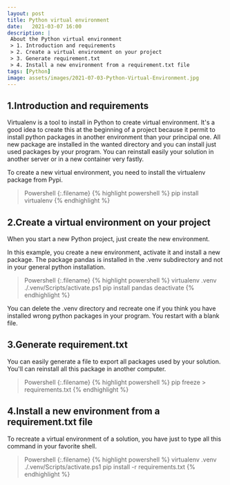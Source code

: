 ```yaml
---
layout: post
title: Python virtual environment
date:   2021-03-07 16:00
description: |
 About the Python virtual environment
 > 1. Introduction and requirements
 > 2. Create a virtual environment on your project
 > 3. Generate requirement.txt
 > 4. Install a new environment from a requirement.txt file
tags: [Python]
image: assets/images/2021-07-03-Python-Virtual-Environment.jpg
---
```


## 1.Introduction and requirements

Virtualenv is a tool to install in Python to create virtual environment. It's a good idea to create this at the beginning of a project because it permit to install python packages in another environment than your principal one. All new package are installed in the wanted directory and you can install just used packages by your program. You can reinstall easily your solution in another server or in a new container very fastly.

To create a new virtual environment, you need to install the virtualenv package from Pypi.

>Powershell
{:.filename}
{% highlight powershell %}
pip install virtualenv
{% endhighlight %}

## 2.Create a virtual environment on your project

When you start a new Python project, just create the new environment.

In this example, you create a new environment, activate it and install a new package.
The package pandas is installed in the .venv subdirectory and not in your general python installation.

>Powershell
{:.filename}
{% highlight powershell %}
virtualenv .venv
./.venv/Scripts/activate.ps1
pip install pandas
deactivate
{% endhighlight %}

You can delete the .venv directory and recreate one if you think you have installed wrong python packages in your program. You restart with a blank file.

## 3.Generate requirement.txt

You can easily generate a file to export all packages used by your solution. You'll can reinstall all this package in another computer.

>Powershell
{:.filename}
{% highlight powershell %}
pip freeze > requirements.txt
{% endhighlight %}

## 4.Install a new environment from a requirement.txt file

To recreate a virtual environment of a solution, you have just to type all this command in your favorite shell.

>Powershell
{:.filename}
{% highlight powershell %}
virtualenv .venv
./.venv/Scripts/activate.ps1
pip install -r requirements.txt
{% endhighlight %}